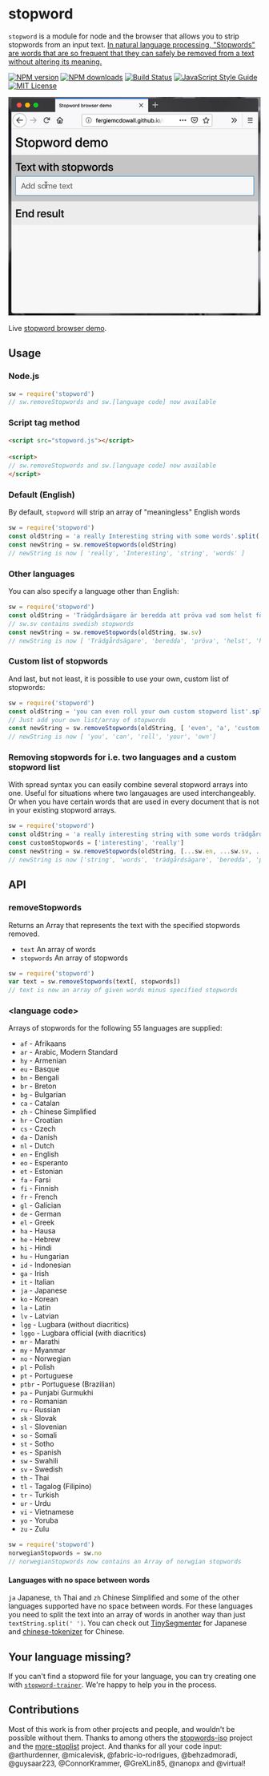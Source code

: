 # stopword
`stopword` is a module for node and the browser that allows you to strip
stopwords from an input text. [In natural language processing, "Stopwords" are
words that are so frequent that they can safely be removed from a text without
altering its meaning.](https://en.wikipedia.org/wiki/Stop_words)

[![NPM version][npm-version-image]][npm-url]
[![NPM downloads][npm-downloads-image]][npm-url]
[![Build Status][travis-image]][travis-url]
[![JavaScript Style Guide][standardjs-image]][standardjs-url]
[![MIT License][license-image]][license-url]

![wonderful day stopword module](./demo/stopword-demo.gif)

Live [stopword browser demo](http://fergiemcdowall.github.io/stopword/demo/).

## Usage

### Node.js
```javascript
sw = require('stopword')
// sw.removeStopwords and sw.[language code] now available
```

### Script tag method
```html
<script src="stopword.js"></script>

<script>
// sw.removeStopwords and sw.[language code] now available
</script>
```


### Default (English)
By default, `stopword` will strip an array of "meaningless" English words

```javascript
sw = require('stopword')
const oldString = 'a really Interesting string with some words'.split(' ')
const newString = sw.removeStopwords(oldString)
// newString is now [ 'really', 'Interesting', 'string', 'words' ]

```

### Other languages
You can also specify a language other than English:
```javascript
sw = require('stopword')
const oldString = 'Trädgårdsägare är beredda att pröva vad som helst för att bli av med de hatade mördarsniglarna åäö'.split(' ')
// sw.sv contains swedish stopwords
const newString = sw.removeStopwords(oldString, sw.sv)
// newString is now [ 'Trädgårdsägare', 'beredda', 'pröva', 'helst', 'hatade', 'mördarsniglarna', 'åäö' ]
```

### Custom list of stopwords
And last, but not least, it is possible to use your own, custom list of stopwords:
```javascript
sw = require('stopword')
const oldString = 'you can even roll your own custom stopword list'.split(' ')
// Just add your own list/array of stopwords
const newString = sw.removeStopwords(oldString, [ 'even', 'a', 'custom', 'stopword', 'list', 'is', 'possible']
// newString is now [ 'you', 'can', 'roll', 'your', 'own']
```

### Removing stopwords for i.e. two languages and a custom stopword list
With spread syntax you can easily combine several stopword arrays into one. Useful for situations where two langauages are used interchangeably. Or when you have certain words that are used in every document that is not in your existing stopword arrays.
```javascript
sw = require('stopword')
const oldString = 'a really interesting string with some words trädgårdsägare är beredda att pröva vad som helst för att bli av med de hatade mördarsniglarna'.split(' ')
const customStopwords = ['interesting', 'really']
const newString = sw.removeStopwords(oldString, [...sw.en, ...sw.sv, ...customStopwords]
// newString is now ['string', 'words', 'trädgårdsägare', 'beredda', 'pröva', 'helst', 'hatade', 'mördarsniglarna']
```



## API

### removeStopwords

Returns an Array that represents the text with the specified stopwords removed.

* `text` An array of words
* `stopwords` An array of stopwords

```javascript
sw = require('stopword')
var text = sw.removeStopwords(text[, stopwords])
// text is now an array of given words minus specified stopwords
```

### &lt;language code&gt;

Arrays of stopwords for the following 55 languages are supplied: 

* `af` - Afrikaans
* `ar` - Arabic, Modern Standard
* `hy` - Armenian
* `eu` - Basque
* `bn` - Bengali
* `br` - Breton
* `bg` - Bulgarian
* `ca` - Catalan
* `zh` - Chinese Simplified
* `hr` - Croatian
* `cs` - Czech
* `da` - Danish
* `nl` - Dutch
* `en` - English
* `eo` - Esperanto
* `et` - Estonian
* `fa` - Farsi
* `fi` - Finnish
* `fr` - French
* `gl` - Galician
* `de` - German
* `el` - Greek
* `ha` - Hausa
* `he` - Hebrew
* `hi` - Hindi
* `hu` - Hungarian
* `id` - Indonesian
* `ga` - Irish
* `it` - Italian
* `ja` - Japanese
* `ko` - Korean
* `la` - Latin
* `lv` - Latvian
* `lgg` - Lugbara (without diacritics)
* `lggo` - Lugbara official (with diacritics)
* `mr` - Marathi
* `my` - Myanmar
* `no` - Norwegian
* `pl` - Polish
* `pt` - Portuguese
* `ptbr` - Portuguese (Brazilian)
* `pa` - Punjabi Gurmukhi
* `ro` - Romanian
* `ru` - Russian
* `sk` - Slovak
* `sl` - Slovenian
* `so` - Somali
* `st` - Sotho
* `es` - Spanish
* `sw` - Swahili
* `sv` - Swedish
* `th` - Thai
* `tl` - Tagalog (Filipino)
* `tr` - Turkish
* `ur` - Urdu
* `vi` - Vietnamese
* `yo` - Yoruba
* `zu` - Zulu

```javascript
sw = require('stopword')
norwegianStopwords = sw.no
// norwegianStopwords now contains an Array of norwgian stopwords
```

#### Languages with no space between words
`ja` Japanese, `th` Thai and `zh` Chinese Simplified and some of the other languages supported have no space between words. For these languages you need to split the text into an array of words in another way than just `textString.split(' ')`. You can check out [TinySegmenter](http://chasen.org/%7Etaku/software/TinySegmenter/) for Japanese and [chinese-tokenizer](https://github.com/yishn/chinese-tokenizer) for Chinese.

## Your language missing?
If you can't find a stopword file for your language, you can try creating one with [`stopword-trainer`](https://github.com/eklem/stopword-trainer). We're happy to help you in the process.

## Contributions
Most of this work is from other projects and people, and wouldn't be possible without them. Thanks to among others the [stopwords-iso](https://github.com/stopwords-iso) project and the [more-stoplist](https://github.com/dohliam/more-stoplists) project. And thanks for all your code input: @arthurdenner, @micalevisk, @fabric-io-rodrigues, @behzadmoradi, @guysaar223, @ConnorKrammer, @GreXLin85, @nanopx and @virtual!

[license-image]: http://img.shields.io/badge/license-MIT-blue.svg?style=flat
[license-url]: LICENSE
[npm-url]: https://npmjs.org/package/stopword
[npm-version-image]: http://img.shields.io/npm/v/stopword.svg?style=flat
[npm-downloads-image]: http://img.shields.io/npm/dm/stopword.svg?style=flat
[travis-url]: http://travis-ci.org/fergiemcdowall/stopword
[travis-image]: http://img.shields.io/travis/fergiemcdowall/stopword.svg?style=flat
[standardjs-url]: https://standardjs.com
[standardjs-image]: https://img.shields.io/badge/code_style-standard-brightgreen.svg?style=flat-square
